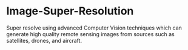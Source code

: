 # Image-Super-Resolution
Super resolve using advanced Computer Vision techniques which can generate high quality remote sensing images from sources such as satellites, drones, and aircraft.
